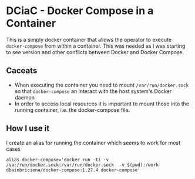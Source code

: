# DCiaC - Docker Compose in a Container
This is a simply docker container that allows the operator to execute 
`docker-compose` from within a container. This was needed as I was starting to
see version and other conflicts between Docker and Docker Compose.

## Caceats
- When executing the container you need to mount `/var/run/docker.sock` so that
  `docker-compose` an interact with the host system's Docker daemon
- In order to access local resources it is important to mount those into the
  running container, i.e. the docker-compose file.

## How I use it
I create an alias for running the container which seems to work for most cases

```
alias docker-compose='docker run -ti -v /var/run/docker.sock:/var/run/docker.sock  -v $(pwd):/work dbainbriciena/docker-compose:1.27.4 docker-compose'
```
